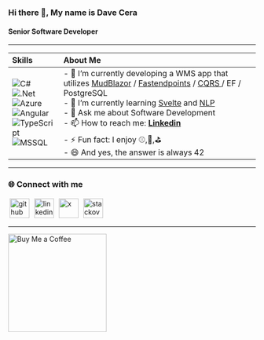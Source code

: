 ### Hi there 👋, My name is Dave Cera
#### Senior Software Developer

---

Skills           |  About Me
:-------------------------|:-------------------------
![C#](https://img.shields.io/badge/c%23-%23239120.svg?style=for-the-badge&logo=c-sharp&logoColor=white)<br>![.Net](https://img.shields.io/badge/.NET-5C2D91?style=for-the-badge&logo=.net&logoColor=white)<br>![Azure](https://img.shields.io/badge/azure-%230072C6.svg?style=for-the-badge&logo=microsoft-azure&logoColor=white)<br>![Angular](https://img.shields.io/badge/angular-%23DD0031.svg?style=for-the-badge&logo=angular&logoColor=white)<br>![TypeScript](https://img.shields.io/badge/typescript-%23007ACC.svg?style=for-the-badge&logo=typescript&logoColor=white)<br>![MSSQL](https://img.shields.io/badge/mssql-%23CC2927.svg?style=for-the-badge&logo=microsoft-sql-server&logoColor=white)<br> | - 🔭 I’m currently developing a WMS app that utilizes <a href="https://mudblazor.com/">MudBlazor</a> / <a href="https://fast-endpoints.com/">Fastendpoints</a> / <a href="https://learn.microsoft.com/en-us/azure/architecture/patterns/cqrs"> CQRS </a> / EF / PostgreSQL<br>- 🌱 I’m currently learning <a href="https://svelte.dev/">Svelte</a> and <a href="https://web.stanford.edu/~jurafsky/slp3/">NLP</a> <br>- 💬 Ask me about Software Development<br>- 📫 How to reach me: <b><a href="https://www.linkedin.com/in/david-cera/"> Linkedin </a></b><br>- ⚡ Fun fact: I enjoy ⚾,🏈,⛳ <br> - 😄 And yes, the answer is always 42

---

### 🌐 Connect with me
[<img src="https://cdn-icons-png.flaticon.com/512/733/733553.png" alt="github" height="40" style="padding:3px">](https://github.com/davecera)
[<img src="https://cdn-icons-png.flaticon.com/512/174/174857.png" alt="linkedin" height="40" style="padding:3px">](https://www.linkedin.com/in/david-cera/) 
[<img src="https://cdn-icons-png.flaticon.com/512/5968/5968958.png" alt="x" height="40" style="padding:3px">](https://x.com/ogcera)
[<img src="https://cdn-icons-png.flaticon.com/512/2111/2111628.png" alt="stackoverflow" height="40" style="padding:3px">](https://stackoverflow.com/users/31429079)

---

<a href="https://buymeacoffee.com/davecera">
  <img src="https://cdn.buymeacoffee.com/buttons/v2/default-yellow.png" alt="Buy Me a Coffee" width="200"/>
</a>